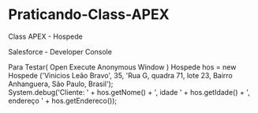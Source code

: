 # Praticando-Class-APEX
Class APEX - Hospede

Salesforce - Developer Console 

Para Testar( Open Execute Anonymous Window )
Hospede hos = new Hospede ('Vinicios Leão Bravo', 35, 'Rua G, quadra 71, lote 23, Bairro Anhanguera, São Paulo, Brasil');        
System.debug('Cliente: ' + hos.getNome() + ', idade ' + hos.getIdade() + ', endereço ' + hos.getEndereco());
